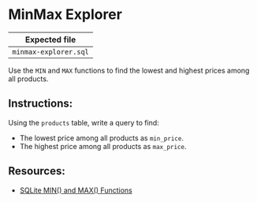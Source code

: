 # MinMax Explorer

| Expected file |
| ------------- |
| `minmax-explorer.sql` |

Use the `MIN` and `MAX` functions to find the lowest and highest prices among all products.

## Instructions:

Using the `products` table, write a query to find:

- The lowest price among all products as `min_price`.
- The highest price among all products as `max_price`.

## Resources:

- [SQLite MIN() and MAX() Functions](https://www.sqlite.org/lang_aggfunc.html#min)
